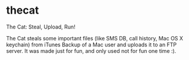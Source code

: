 thecat
======

The Cat: Steal, Upload, Run!

The Cat steals some important files (like SMS DB, call history, Mac OS X keychain) from iTunes Backup of a Mac user and uploads it to an FTP server. It was made just for fun, and only used not for fun one time :).